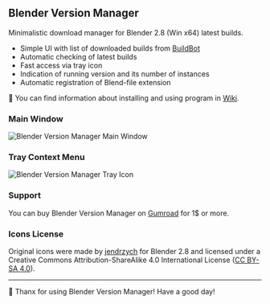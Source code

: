 ## Blender Version Manager
Minimalistic download manager for Blender 2.8 (Win x64) latest builds.

* Simple UI with list of downloaded builds from [BuildBot](https://builder.blender.org/download/)
* Automatic checking of latest builds
* Fast access via tray icon
* Indication of running version and its number of instances
* Automatic registration of Blend-file extension

&#128214; You can find information about installing and using program in [Wiki](https://github.com/DotBow/Blender-Version-Manager/wiki).

### Main Window
![Blender Version Manager Main Window](https://raw.githubusercontent.com/DotBow/Blender-Version-Manager/master/readme/Blender%20Version%20Manager%20Window.png)

### Tray Context Menu
![Blender Version Manager Tray Icon](https://raw.githubusercontent.com/DotBow/Blender-Version-Manager/master/readme/Blender%20Version%20Manager%20Tray%20Icon.png)

### Support
You can buy Blender Version Manager on [Gumroad](https://gumroad.com/products/jyIzM) for 1$ or more.

### Icons License
Original icons were made by [jendrzych](https://devtalk.blender.org/t/new-icons-for-blender-2-8/4651) for Blender 2.8 and licensed under a Creative Commons Attribution-ShareAlike 4.0 International License ([CC BY-SA 4.0](https://creativecommons.org/licenses/by-sa/4.0/)).

***

&#128150; Thanx for using Blender Version Manager! Have a good day!

